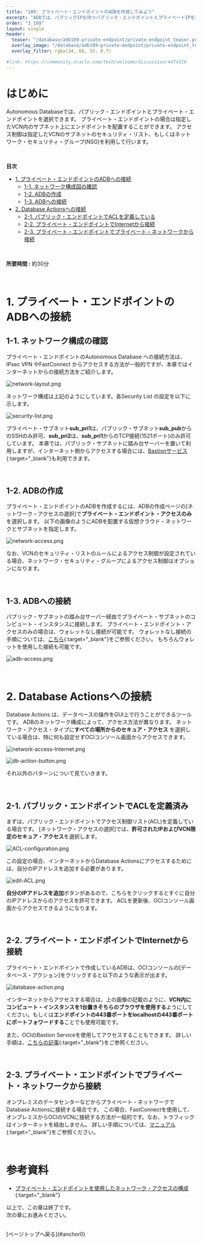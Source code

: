 ```yaml
---
title: "109: プライベート・エンドポイントのADBを作成してみよう"
excerpt: "ADBでは、パブリックIPを持つパブリック・エンドポイントとプライベートIPを持つプライベート・エンドポイントを選択できます。"
order: "3_109"
layout: single
header:
  teaser: "/database/adb109-private-endpoint/private-endpoint_teaser.png"
  overlay_image: "/database/adb109-private-endpoint/private-endpoint_teaser.png"
  overlay_filter: rgba(34, 66, 55, 0.7)

#link: https://community.oracle.com/tech/welcome/discussion/4474310
---
```


<a id="anchor0"></a>

# はじめに

Autonomous Databaseでは、パブリック・エンドポイントとプライベート・エンドポイントを選択できます。
プライベート・エンドポイントの場合は指定したVCN内のサブネット上にエンドポイントを配置することができます。
アクセス制御は指定したVCNのサブネットのセキュリティ・リスト、もしくはネットワーク・セキュリティ・グループ(NSG)を利用して行います。

<br>

**目次**

- [1. プライベート・エンドポイントのADBへの接続](#anchor1)
    - [1-1. ネットワーク構成図の確認](#anchor1-1)
    - [1-2. ADBの作成](#anchor1-2)
    - [1-3. ADBへの接続](#anchor1-3)
- [2. Database Actionsへの接続](#anchor2)
    - [2-1. パブリック・エンドポイントでACLを定義している](#anchor2-1)
    - [2-2. プライベート・エンドポイントでInternetから接続](#anchor2-2)
    - [2-3. プライベート・エンドポイントでプライベート・ネットワークから接続](#anchor2-3)

<br>

**所要時間 :** 約30分

<br>

<a id="anchor1"></a>

# 1. プライベート・エンドポイントのADBへの接続
<a id="anchor1-1"></a>

## 1-1. ネットワーク構成の確認
プライベート・エンドポイントのAutonomous Database への接続方法は、IPsec VPN やFastConnect からアクセスする方法が一般的ですが、本章ではインターネットからの接続方法をご紹介します。

![network-layout.png](network-layout.png)

ネットワーク構成は上記のようにしています。各Security List の設定を以下に示します。

![security-list.png](security-list.png)

プライベート・サブネット**sub_pri1**は、パブリック・サブネット**sub_pub**からのSSHのみ許可、**sub_pri2**は、**sub_pri1**からのTCP接続(1521ポート)のみ許可しています。
本章では、パブリック・サブネットに踏み台サーバーを置いて利用しますが、インターネット側からアクセスする場合には、[Bastionサービス](https://oracle-japan.github.io/ocitutorials/intermediates/bastion/){:target="_blank"}も利用できます。

<br>
<a id="anchor1-2"></a>

## 1-2. ADBの作成
プライベート・エンドポイントのADBを作成するには、ADBの作成ページの[ネットワーク・アクセスの選択]で**プライベート・エンドポイント・アクセスのみ**を選択します。
以下の画像のようにADBを配置する仮想クラウド・ネットワークとサブネットを指定します。

![network-access.png](network-access.png)

なお、VCNのセキュリティ・リストのルールによるアクセス制御が設定されている場合、ネットワーク・セキュリティ・グループによるアクセス制御はオプションになります。

<br>
<a id="anchor1-3"></a>

## 1-3. ADBへの接続
パブリック・サブネットの踏み台サーバー経由でプライベート・サブネットのコンピュート・インスタンスに接続します。
プライベート・エンドポイント・アクセスのみの場合は、ウォレットなし接続が可能です。
ウォレットなし接続の手順については、[こちら](https://oracle-japan.github.io/ocitutorials/database/adb108-walletless/){:target="_blank"}をご参照ください。
もちろんウォレットを使用した接続も可能です。

![adb-access.png](adb-access.png)

<br>

<a id="anchor2"></a>

# 2. Database Actionsへの接続
Database Actions は、データベースの操作をGUI上で行うことができるツールです。
ADBのネットワーク構成によって、アクセス方法が異なります。
ネットワーク・アクセス・タイプに**すべての場所からのセキュア・アクセス** を選択している場合は、特に何も設定せずOCIコンソール画面からアクセスできます。

![network-access-Internet.png](network-access-Internet.png)

![db-action-button.png](db-action-button.png)

それ以外のパターンについて見ていきます。

<br>

<a id="anchor2-1"></a>

## 2-1. パブリック・エンドポイントでACLを定義済み
まずは、パブリック・エンドポイントでアクセス制御リスト(ACL)を定義している場合です。
[ネットワーク・アクセスの選択]では、**許可されたIPおよびVCN限定のセキュア・アクセス**を選択します。

![ACL-configuration.png](ACL-configuration.png)

この設定の場合、インターネットからDatabase Actionsにアクセスするためには、自分のIPアドレスを追加する必要があります。

![edit-ACL.png](edit-ACL.png)

**自分のIPアドレスを追加**ボタンがあるので、こちらをクリックするとすぐに自分のIPアドレスからのアクセスを許可できます。
ACLを更新後、OCIコンソール画面からアクセスできるようになります。

<br>

<a id="anchor2-2"></a>

## 2-2. プライベート・エンドポイントでInternetから接続
プライベート・エンドポイントで作成しているADBは、OCIコンソールの[データベース・アクション]をクリックすると以下のような表示が出ます。

![database-action.png](database-action.png)

インターネットからアクセスする場合は、上の画像の記載のように、**VCN内にコンピュート・インスタンスを1台置きそちらのブラウザを使用する**ようにしてください。もしくは**エンドポイントの443番ポートをlocalhostの443番ポートにポートフォワードする**ことでも使用可能です。

また、OCIのBastion Serviceを使用してアクセスすることもできます。
詳しい手順は、[こちらの記事](https://qiita.com/500InternalServerError/items/d09dc910c9f115035225){:target="_blank"}をご参照ください。

<br>

<a id="anchor2-3"></a>

## 2-3. プライベート・エンドポイントでプライベート・ネットワークから接続
オンプレミスのデータセンターなどからプライベート・ネットワークでDatabase Actionsに接続する場合です。
この場合、FastConnectを使用して、オンプレミスからOCIのVCNに接続する方法が一般的です。なお、トラフィックはインターネットを経由しません。
詳しい手順については、[マニュアル](https://docs.oracle.com/cd/E83857_01/paas/autonomous-database/adbsa/network-private-endpoint-examples.html#GUID-9F6401C4-6306-4212-88FD-95E536B730B1:~:text=%E3%81%A6%E3%81%8F%E3%81%A0%E3%81%95%E3%81%84%E3%80%82-,%E4%BE%8B%3A%20%E3%83%87%E3%83%BC%E3%82%BF%E3%83%BB%E3%82%BB%E3%83%B3%E3%82%BF%E3%83%BC%E3%81%8B%E3%82%89Autonomous%20Database%E3%81%B8%E3%81%AE%E6%8E%A5%E7%B6%9A,-%E3%82%AA%E3%83%B3%E3%83%97%E3%83%AC%E3%83%9F%E3%82%B9%E3%83%BB%E3%83%87%E3%83%BC%E3%82%BF%E3%83%BB%E3%82%BB%E3%83%B3%E3%82%BF%E3%83%BC){:target="_blank"}をご参照ください。

<br>

# 参考資料

* [プライベート・エンドポイントを使用したネットワーク・アクセスの構成](https://docs.oracle.com/cd/E83857_01/paas/autonomous-database/adbsa/private-endpoints-autonomous.html#GUID-60FE6BFD-B05C-4C97-8B4A-83285F31D575){:target="_blank"}


以上で、この章は終了です。  
次の章にお進みください。

<br>
[ページトップへ戻る](#anchor0)
